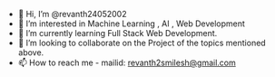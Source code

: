 - 👋 Hi, I’m @revanth24052002
- 👀 I’m interested in Machine Learning , AI , Web Development
- 🌱 I’m currently learning Full Stack Web Development.
- 💞️ I’m looking to collaborate on the Project of the topics mentioned above.
- 📫 How to reach me - mailid: revanth2smilesh@gmail.com

<!---
revanth24052002/revanth24052002 is a ✨ special ✨ repository because its `README.md` (this file) appears on your GitHub profile.
You can click the Preview link to take a look at your changes.
--->
